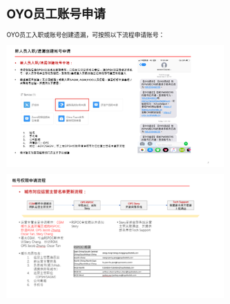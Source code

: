 # OYO员工账号申请

OYO员工入职或账号创建遗漏，可按照以下流程申请账号：

![](../../../.gitbook/assets/image%20%2873%29.png)

   


![](../../../.gitbook/assets/image%20%281%29.png)

  


  


  


  


  


